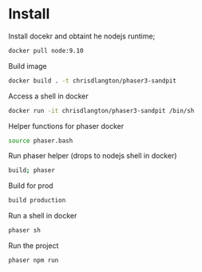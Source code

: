 # Install

Install docekr and obtaint he nodejs runtime;

```bash
docker pull node:9.10
```

Build image

```bash
docker build . -t chrisdlangton/phaser3-sandpit
```

Access a shell in docker

```bash
docker run -it chrisdlangton/phaser3-sandpit /bin/sh
```

Helper functions for phaser docker

```bash
source phaser.bash
```

Run phaser helper (drops to nodejs shell in docker)

```bash
build; phaser
```

Build for prod

```bash
build production
```

Run a shell in docker

```bash
phaser sh
```

Run the project

```bash
phaser npm run
```

